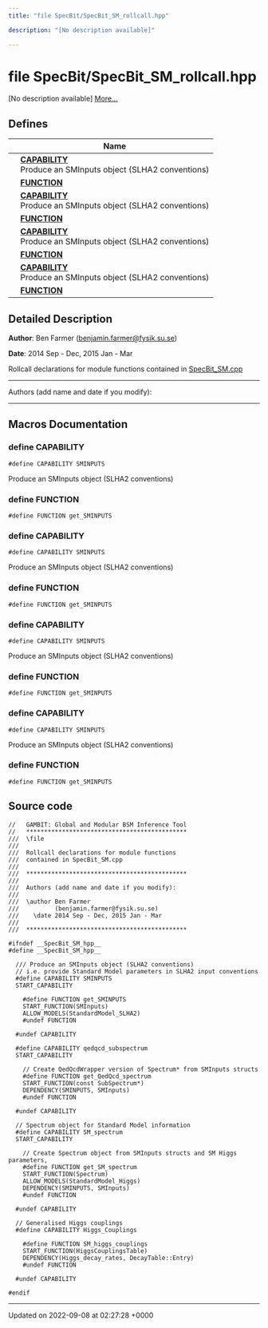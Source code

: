 ```yaml
---
title: "file SpecBit/SpecBit_SM_rollcall.hpp"

description: "[No description available]"

---
```


# file SpecBit/SpecBit_SM_rollcall.hpp

[No description available] [More...](#detailed-description)

## Defines

|                | Name           |
| -------------- | -------------- |
|  | **[CAPABILITY](/documentation/code/files/specbit__sm__rollcall_8hpp/#define-capability)** <br>Produce an SMInputs object (SLHA2 conventions)  |
|  | **[FUNCTION](/documentation/code/files/specbit__sm__rollcall_8hpp/#define-function)**  |
|  | **[CAPABILITY](/documentation/code/files/specbit__sm__rollcall_8hpp/#define-capability)** <br>Produce an SMInputs object (SLHA2 conventions)  |
|  | **[FUNCTION](/documentation/code/files/specbit__sm__rollcall_8hpp/#define-function)**  |
|  | **[CAPABILITY](/documentation/code/files/specbit__sm__rollcall_8hpp/#define-capability)** <br>Produce an SMInputs object (SLHA2 conventions)  |
|  | **[FUNCTION](/documentation/code/files/specbit__sm__rollcall_8hpp/#define-function)**  |
|  | **[CAPABILITY](/documentation/code/files/specbit__sm__rollcall_8hpp/#define-capability)** <br>Produce an SMInputs object (SLHA2 conventions)  |
|  | **[FUNCTION](/documentation/code/files/specbit__sm__rollcall_8hpp/#define-function)**  |

## Detailed Description


**Author**: Ben Farmer ([benjamin.farmer@fysik.su.se](mailto:benjamin.farmer@fysik.su.se)) 

**Date**: 2014 Sep - Dec, 2015 Jan - Mar

Rollcall declarations for module functions contained in [SpecBit_SM.cpp](/documentation/code/files/specbit__sm_8cpp/#file-src-specbit-sm-cpp)



------------------

Authors (add name and date if you modify):



------------------




## Macros Documentation

### define CAPABILITY

```
#define CAPABILITY SMINPUTS
```

Produce an SMInputs object (SLHA2 conventions) 

### define FUNCTION

```
#define FUNCTION get_SMINPUTS
```


### define CAPABILITY

```
#define CAPABILITY SMINPUTS
```

Produce an SMInputs object (SLHA2 conventions) 

### define FUNCTION

```
#define FUNCTION get_SMINPUTS
```


### define CAPABILITY

```
#define CAPABILITY SMINPUTS
```

Produce an SMInputs object (SLHA2 conventions) 

### define FUNCTION

```
#define FUNCTION get_SMINPUTS
```


### define CAPABILITY

```
#define CAPABILITY SMINPUTS
```

Produce an SMInputs object (SLHA2 conventions) 

### define FUNCTION

```
#define FUNCTION get_SMINPUTS
```


## Source code

```
//   GAMBIT: Global and Modular BSM Inference Tool
//   *********************************************
///  \file
///
///  Rollcall declarations for module functions
///  contained in SpecBit_SM.cpp
///
///  *********************************************
///
///  Authors (add name and date if you modify):
///
///  \author Ben Farmer
///          (benjamin.farmer@fysik.su.se)
///    \date 2014 Sep - Dec, 2015 Jan - Mar
///
///  *********************************************

#ifndef __SpecBit_SM_hpp__
#define __SpecBit_SM_hpp__

  /// Produce an SMInputs object (SLHA2 conventions)
  // i.e. provide Standard Model parameters in SLHA2 input conventions
  #define CAPABILITY SMINPUTS
  START_CAPABILITY

    #define FUNCTION get_SMINPUTS
    START_FUNCTION(SMInputs)
    ALLOW_MODELS(StandardModel_SLHA2)
    #undef FUNCTION

  #undef CAPABILITY

  #define CAPABILITY qedqcd_subspectrum
  START_CAPABILITY

    // Create QedQcdWrapper version of Spectrum* from SMInputs structs
    #define FUNCTION get_QedQcd_spectrum
    START_FUNCTION(const SubSpectrum*)
    DEPENDENCY(SMINPUTS, SMInputs)
    #undef FUNCTION

  #undef CAPABILITY

  // Spectrum object for Standard Model information
  #define CAPABILITY SM_spectrum
  START_CAPABILITY

    // Create Spectrum object from SMInputs structs and SM Higgs parameters,
    #define FUNCTION get_SM_spectrum
    START_FUNCTION(Spectrum)
    ALLOW_MODELS(StandardModel_Higgs)
    DEPENDENCY(SMINPUTS, SMInputs)
    #undef FUNCTION

  #undef CAPABILITY

  // Generalised Higgs couplings
  #define CAPABILITY Higgs_Couplings

    #define FUNCTION SM_higgs_couplings
    START_FUNCTION(HiggsCouplingsTable)
    DEPENDENCY(Higgs_decay_rates, DecayTable::Entry)
    #undef FUNCTION

  #undef CAPABILITY

#endif
```


-------------------------------

Updated on 2022-09-08 at 02:27:28 +0000
